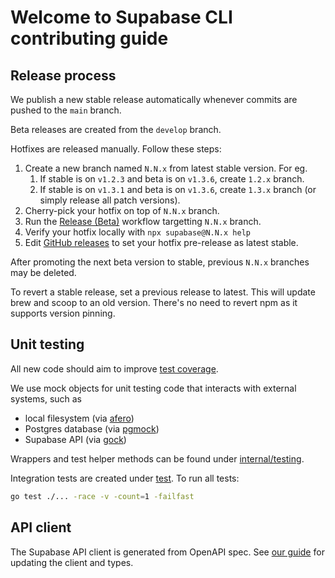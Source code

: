 # Welcome to Supabase CLI contributing guide

## Release process

We publish a new stable release automatically whenever commits are pushed to the
`main` branch.

Beta releases are created from the `develop` branch.

Hotfixes are released manually. Follow these steps:

1. Create a new branch named `N.N.x` from latest stable version. For eg.
   1. If stable is on `v1.2.3` and beta is on `v1.3.6`, create `1.2.x` branch.
   2. If stable is on `v1.3.1` and beta is on `v1.3.6`, create `1.3.x` branch (or simply release all patch versions).
2. Cherry-pick your hotfix on top of `N.N.x` branch.
3. Run the [Release (Beta)](https://github.com/supabase/cli/actions/workflows/release-beta.yml) workflow targetting `N.N.x` branch.
4. Verify your hotfix locally with `npx supabase@N.N.x help`
5. Edit [GitHub releases](https://github.com/supabase/cli/releases) to set your hotfix pre-release as latest stable.

After promoting the next beta version to stable, previous `N.N.x` branches may be deleted.

To revert a stable release, set a previous release to latest. This will update brew and scoop to an old version. There's no need to revert npm as it supports version pinning.

## Unit testing

All new code should aim to improve [test coverage](https://coveralls.io/github/supabase/cli).

We use mock objects for unit testing code that interacts with external systems, such as

- local filesystem (via [afero](https://github.com/spf13/afero))
- Postgres database (via [pgmock](https://github.com/jackc/pgmock))
- Supabase API (via [gock](https://github.com/h2non/gock))

Wrappers and test helper methods can be found under [internal/testing](internal/testing).

Integration tests are created under [test](test). To run all tests:

```bash
go test ./... -race -v -count=1 -failfast
```

## API client

The Supabase API client is generated from OpenAPI spec. See [our guide](api/README.md) for updating the client and types.
